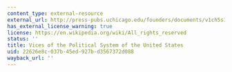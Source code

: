 ```yaml
---
content_type: external-resource
external_url: http://press-pubs.uchicago.edu/founders/documents/v1ch5s16.html
has_external_license_warning: true
license: https://en.wikipedia.org/wiki/All_rights_reserved
status: ''
title: Vices of the Political System of the United States
uid: 22626e8c-037b-45ed-927b-d3567372d088
wayback_url: ''
---
```

